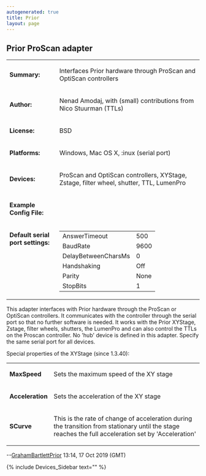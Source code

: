 ```yaml
---
autogenerated: true
title: Prior
layout: page
---
```


## Prior ProScan adapter

<table>

<tr>

<td markdown="1">

**Summary:**

</td>

<td markdown="1">

Interfaces Prior hardware through ProScan and OptiScan controllers

</td>

</tr>

<tr>

<td markdown="1">

**Author:**

</td>

<td markdown="1">

Nenad Amodaj, with (small) contributions from Nico Stuurman (TTLs)

</td>

</tr>

<tr>

<td markdown="1">

**License:**

</td>

<td markdown="1">

BSD

</td>

</tr>

<tr>

<td markdown="1">

**Platforms:**

</td>

<td markdown="1">

Windows, Mac OS X, :inux (serial port)

</td>

</tr>

<tr>

<td markdown="1">

**Devices:**

</td>

<td markdown="1">

ProScan and OptiScan controllers, XYStage, Zstage, filter wheel,
shutter, TTL, LumenPro

</td>

</tr>

<tr>

<td markdown="1">

**Example Config File:**

</td>

<td markdown="1">

</td>

</tr>

<tr>

<td markdown="1" valign=top>

**Default serial port settings:**

</td>

<td markdown="1" valign=top>

|                     |      |
| ------------------- | ---- |
| AnswerTimeout       | 500  |
| BaudRate            | 9600 |
| DelayBetweenCharsMs | 0    |
| Handshaking         | Off  |
| Parity              | None |
| StopBits            | 1    |

</table>

This adapter interfaces with Prior hardware through the ProScan or
OptiScan controllers. It communicates with the controller through the
serial port so that no further software is needed. It works with the
Prior XYStage, Zstage, filter wheels, shutters, the LumenPro and can
also control the TTLs on the Proscan controller. No 'hub' device is
defined in this adapter. Specify the same serial port for all devices.

Special properties of the XYStage (since 1.3.40):  

<table valign='left'>

<tr>

<td markdown="1">

**MaxSpeed**

</td>

<td markdown="1">

Sets the maximum speed of the XY stage

</td>

</tr>

<tr>

<td markdown="1">

**Acceleration**

</td>

<td markdown="1">

Sets the acceleration of the XY stage

</td>

</tr>

<tr>

<td markdown="1">

**SCurve**

</td>

<td markdown="1">

This is the rate of change of acceleration during the transition from
stationary until the stage reaches the full acceleration set by
'Acceleration'

</td>

</tr>

</table>

\--[GrahamBartlettPrior](User:GrahamBartlettPrior "wikilink") 13:14, 17
Oct 2019 (GMT)

{% include Devices_Sidebar text="" %}
